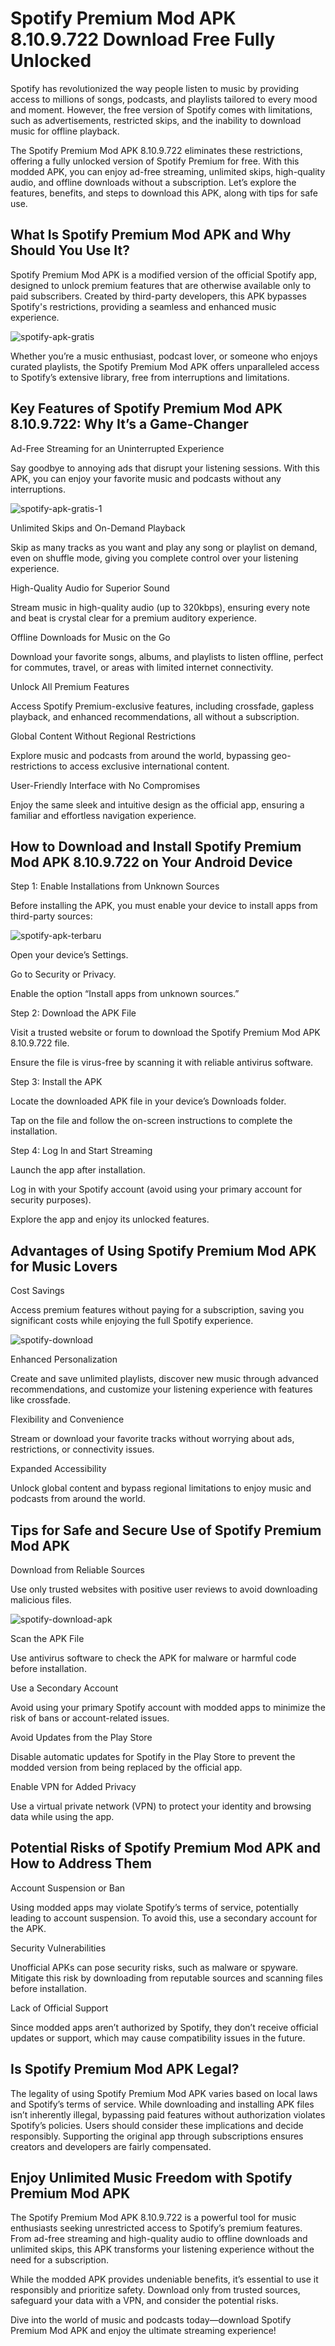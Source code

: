 # Spotify Premium Mod APK 8.10.9.722 Download Free Fully Unlocked
Spotify has revolutionized the way people listen to music by providing access to millions of songs, podcasts, and playlists tailored to every mood and moment. However, the free version of Spotify comes with limitations, such as advertisements, restricted skips, and the inability to download music for offline playback.

The Spotify Premium Mod APK 8.10.9.722 eliminates these restrictions, offering a fully unlocked version of Spotify Premium for free. With this modded APK, you can enjoy ad-free streaming, unlimited skips, high-quality audio, and offline downloads without a subscription. Let’s explore the features, benefits, and steps to download this APK, along with tips for safe use.

## What Is Spotify Premium Mod APK and Why Should You Use It?

Spotify Premium Mod APK is a modified version of the official Spotify app, designed to unlock premium features that are otherwise available only to paid subscribers. Created by third-party developers, this APK bypasses Spotify's restrictions, providing a seamless and enhanced music experience.

![spotify-apk-gratis](https://github.com/user-attachments/assets/e4434c74-8fcc-4ba4-8186-530c12c647fa)

Whether you’re a music enthusiast, podcast lover, or someone who enjoys curated playlists, the Spotify Premium Mod APK offers unparalleled access to Spotify’s extensive library, free from interruptions and limitations.

## Key Features of Spotify Premium Mod APK 8.10.9.722: Why It’s a Game-Changer

Ad-Free Streaming for an Uninterrupted Experience

Say goodbye to annoying ads that disrupt your listening sessions. With this APK, you can enjoy your favorite music and podcasts without any interruptions.

![spotify-apk-gratis-1](https://github.com/user-attachments/assets/1074fe4c-e203-4c48-a7ef-7c42a51fa534)

Unlimited Skips and On-Demand Playback

Skip as many tracks as you want and play any song or playlist on demand, even on shuffle mode, giving you complete control over your listening experience.

High-Quality Audio for Superior Sound

Stream music in high-quality audio (up to 320kbps), ensuring every note and beat is crystal clear for a premium auditory experience.

Offline Downloads for Music on the Go

Download your favorite songs, albums, and playlists to listen offline, perfect for commutes, travel, or areas with limited internet connectivity.

Unlock All Premium Features

Access Spotify Premium-exclusive features, including crossfade, gapless playback, and enhanced recommendations, all without a subscription.

Global Content Without Regional Restrictions

Explore music and podcasts from around the world, bypassing geo-restrictions to access exclusive international content.

User-Friendly Interface with No Compromises

Enjoy the same sleek and intuitive design as the official app, ensuring a familiar and effortless navigation experience.

## How to Download and Install Spotify Premium Mod APK 8.10.9.722 on Your Android Device

Step 1: Enable Installations from Unknown Sources

Before installing the APK, you must enable your device to install apps from third-party sources:

![spotify-apk-terbaru](https://github.com/user-attachments/assets/1a40cff0-c32b-41e8-893a-70554b76d3a1)

Open your device’s Settings.

Go to Security or Privacy.

Enable the option “Install apps from unknown sources.”

Step 2: Download the APK File

Visit a trusted website or forum to download the Spotify Premium Mod APK 8.10.9.722 file.

Ensure the file is virus-free by scanning it with reliable antivirus software.

Step 3: Install the APK

Locate the downloaded APK file in your device’s Downloads folder.

Tap on the file and follow the on-screen instructions to complete the installation.

Step 4: Log In and Start Streaming

Launch the app after installation.

Log in with your Spotify account (avoid using your primary account for security purposes).

Explore the app and enjoy its unlocked features.

## Advantages of Using Spotify Premium Mod APK for Music Lovers

Cost Savings

Access premium features without paying for a subscription, saving you significant costs while enjoying the full Spotify experience.

![spotify-download](https://github.com/user-attachments/assets/6dd0bb2e-63a3-4848-a62f-cbe74c2096bc)

Enhanced Personalization

Create and save unlimited playlists, discover new music through advanced recommendations, and customize your listening experience with features like crossfade.

Flexibility and Convenience

Stream or download your favorite tracks without worrying about ads, restrictions, or connectivity issues.

Expanded Accessibility

Unlock global content and bypass regional limitations to enjoy music and podcasts from around the world.

## Tips for Safe and Secure Use of Spotify Premium Mod APK

Download from Reliable Sources

Use only trusted websites with positive user reviews to avoid downloading malicious files.

![spotify-download-apk](https://github.com/user-attachments/assets/c18c6023-fed7-4530-9f1a-69a5fcd42110)

Scan the APK File

Use antivirus software to check the APK for malware or harmful code before installation.

Use a Secondary Account

Avoid using your primary Spotify account with modded apps to minimize the risk of bans or account-related issues.

Avoid Updates from the Play Store

Disable automatic updates for Spotify in the Play Store to prevent the modded version from being replaced by the official app.

Enable VPN for Added Privacy

Use a virtual private network (VPN) to protect your identity and browsing data while using the app.

## Potential Risks of Spotify Premium Mod APK and How to Address Them

Account Suspension or Ban

Using modded apps may violate Spotify’s terms of service, potentially leading to account suspension. To avoid this, use a secondary account for the APK.

Security Vulnerabilities

Unofficial APKs can pose security risks, such as malware or spyware. Mitigate this risk by downloading from reputable sources and scanning files before installation.

Lack of Official Support

Since modded apps aren’t authorized by Spotify, they don’t receive official updates or support, which may cause compatibility issues in the future.

## Is Spotify Premium Mod APK Legal?

The legality of using Spotify Premium Mod APK varies based on local laws and Spotify’s terms of service. While downloading and installing APK files isn’t inherently illegal, bypassing paid features without authorization violates Spotify’s policies. Users should consider these implications and decide responsibly. Supporting the original app through subscriptions ensures creators and developers are fairly compensated.

## Enjoy Unlimited Music Freedom with Spotify Premium Mod APK

The Spotify Premium Mod APK 8.10.9.722 is a powerful tool for music enthusiasts seeking unrestricted access to Spotify’s premium features. From ad-free streaming and high-quality audio to offline downloads and unlimited skips, this APK transforms your listening experience without the need for a subscription.

While the modded APK provides undeniable benefits, it’s essential to use it responsibly and prioritize safety. Download only from trusted sources, safeguard your data with a VPN, and consider the potential risks.

Dive into the world of music and podcasts today—download Spotify Premium Mod APK and enjoy the ultimate streaming experience!
